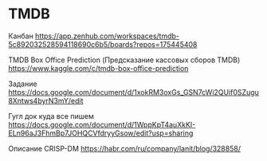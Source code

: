 # TMDB

Канбан https://app.zenhub.com/workspaces/tmdb-5c892032528594118690c6b5/boards?repos=175445408

TMDB Box Office Prediction (Предсказание кассовых сборов TMDB) https://www.kaggle.com/c/tmdb-box-office-prediction

Задание https://docs.google.com/document/d/1xokRM3oxGs_GSN7cWi2QUif0SZugu8Xntws4byrN3mY/edit

Гугл док куда все пишем https://docs.google.com/document/d/1WppKpT4auXkKI-ELn96aJ3FhmBp7JOHQCVfdryyGsow/edit?usp=sharing

Описание CRISP-DM https://habr.com/ru/company/lanit/blog/328858/
